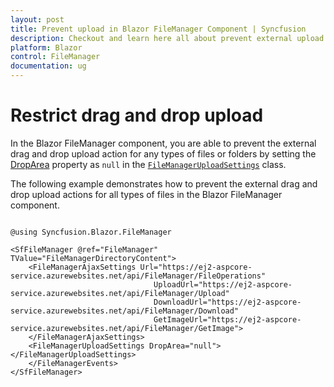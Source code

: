 ```yaml
---
layout: post
title: Prevent upload in Blazor FileManager Component | Syncfusion
description: Checkout and learn here all about prevent external upload in Syncfusion Blazor FileManager component and much more.
platform: Blazor
control: FileManager
documentation: ug
---
```


# Restrict drag and drop upload

In the Blazor FileManager component, you are able to prevent the external drag and drop upload action for any types of files or folders by setting the [DropArea](https://help.syncfusion.com/cr/blazor/Syncfusion.Blazor.FileManager.FileManagerUploadSettings.html#Syncfusion_Blazor_FileManager_FileManagerUploadSettings_DropArea) property as `null` in the [`FileManagerUploadSettings`](https://help.syncfusion.com/cr/blazor/Syncfusion.Blazor.FileManager.FileManagerUploadSettings.html) class. 

The following example demonstrates how to prevent the external drag and drop upload actions for all types of files in the Blazor FileManager component.

```cshtml

@using Syncfusion.Blazor.FileManager

<SfFileManager @ref="FileManager" TValue="FileManagerDirectoryContent">
    <FileManagerAjaxSettings Url="https://ej2-aspcore-service.azurewebsites.net/api/FileManager/FileOperations"
                                UploadUrl="https://ej2-aspcore-service.azurewebsites.net/api/FileManager/Upload"
                                DownloadUrl="https://ej2-aspcore-service.azurewebsites.net/api/FileManager/Download"
                                GetImageUrl="https://ej2-aspcore-service.azurewebsites.net/api/FileManager/GetImage">
    </FileManagerAjaxSettings>
    <FileManagerUploadSettings DropArea="null"></FileManagerUploadSettings>
    </FileManagerEvents>
</SfFileManager>

```